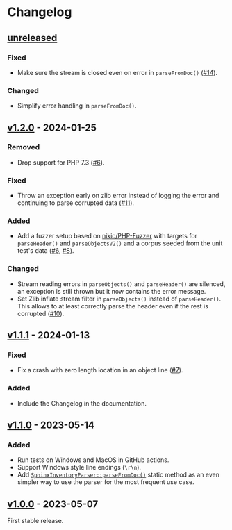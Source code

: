 # Changelog

## [unreleased]

### Fixed

- Make sure the stream is closed even on error in `parseFromDoc()` ([#14]).

### Changed

- Simplify error handling in `parseFromDoc()`.

[#14]: https://github.com/club-1/sphinx-inventory-parser/pull/14

## [v1.2.0] - 2024-01-25

### Removed

- Drop support for PHP 7.3 ([#6]).

### Fixed

- Throw an exception early on zlib error instead of logging the error and
  continuing to parse corrupted data ([#11]).

### Added

- Add a fuzzer setup based on [nikic/PHP-Fuzzer] with targets for `parseHeader()`
  and `parseObjectsV2()` and a corpus seeded from the unit test's data ([#6],
  [#8]).

### Changed

- Stream reading errors in `parseObjects()` and `parseHeader()` are silenced,
  an exception is still thrown but it now contains the error message.
- Set Zlib inflate stream filter in `parseObjects()` instead of `parseHeader()`.
  This allows to at least correctly parse the header even if the rest is
  corrupted ([#10]).

[nikic/PHP-Fuzzer]: https://github.com/nikic/PHP-Fuzzer
[#6]: https://github.com/club-1/sphinx-inventory-parser/pull/6
[#8]: https://github.com/club-1/sphinx-inventory-parser/issues/8
[#10]: https://github.com/club-1/sphinx-inventory-parser/pull/10
[#11]: https://github.com/club-1/sphinx-inventory-parser/pull/11

## [v1.1.1] - 2024-01-13

### Fixed

- Fix a crash with zero length location in an object line ([#7]).

### Added

- Include the Changelog in the documentation.

[#7]: https://github.com/club-1/sphinx-inventory-parser/pull/7

## [v1.1.0] - 2023-05-14

### Added

- Run tests on Windows and MacOS in GitHub actions.
- Support Windows style line endings (`\r\n`).
- Add [`SphinxInventoryParser::parseFromDoc()`][parseFromDoc] static method as
  an even simpler way to use the parser for the most frequent use case.

[parseFromDoc]: https://club-1.github.io/sphinx-inventory-parser/api.html#SphinxInventoryParser::parseFromDoc

## [v1.0.0] - 2023-05-07

First stable release.

[unreleased]: https://github.com/club-1/sphinx-inventory-parser/compare/v1.2.0...HEAD
[v1.2.0]: https://github.com/club-1/sphinx-inventory-parser/releases/tag/v1.2.0
[v1.1.1]: https://github.com/club-1/sphinx-inventory-parser/releases/tag/v1.1.1
[v1.1.0]: https://github.com/club-1/sphinx-inventory-parser/releases/tag/v1.1.0
[v1.0.0]: https://github.com/club-1/sphinx-inventory-parser/releases/tag/v1.0.0

